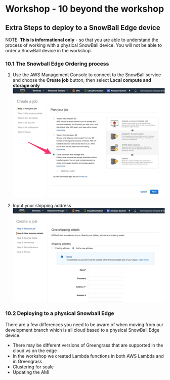 # Workshop - 10 beyond the workshop

## Extra Steps to deploy to a SnowBall Edge device

NOTE: **This is informational only** - so that you are able to understand the process of working with a physical SnowBall device. You will not be able to order a SnowBall device in the workshop.

### 10.1 The Snowball Edge Ordering process

1. Use the AWS Management Console to connect to the SnowBall service and choose the  **Create job** button, then select **Local compute and storage only**
![10_1.jpg](../images/10_1.jpg)

1. Input your shipping address
![10_2.jpg](../images/10_2.jpg)


### 10.2 Deploying to a physical Snowball Edge 

There are a few differences you need to be aware of when moving from our development branch which is all cloud based to a physical SnowBall Edge device:

-  There may be different versions of Greengrass that are supported in the cloud vs on the edge
-  In the workshop we created Lambda functions in both AWS Lambda and in Greengrass
-  Clustering for scale
-  Updating the AMI 

